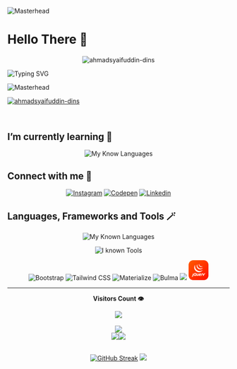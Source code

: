 ![Masterhead](https://github.com/user-attachments/assets/d8c4e7e1-ab1b-437e-b6df-e5a6ffa74f3e)

# Hello There 👋

<!-- Profile View Old -->
<p align="center" ><img align="center" src="https://komarev.com/ghpvc/?username=ahmadsyaifuddin-dins&label=Profile%20views&color=0e75b6&style=flat" alt="ahmadsyaifuddin-dins" /> </p>

![Typing SVG](https://readme-typing-svg.demolab.com?font=Fira+Code&weight=600&size=22&pause=500&color=7849FF&random=false&width=435&lines=Hi+%F0%9F%91%8B%2C+I'm+Ahmad+Syaifuddin;I'm+Web+Developer)

<!-- <img align="middle" alt="coding" width=200 src="https://i.gifer.com/origin/5f/5fdd67c4d50ed3d8337229170131f0ea_w200.gif"/> -->

![Masterhead](https://github.com/user-attachments/assets/df03d1ad-0536-4c77-9358-5dd55f2f3378)

<!-- Profile Stats Tropies -->
<p align="left"> <a href="https://github.com/ryo-ma/github-profile-trophy"><img src="https://github-profile-trophy.vercel.app/?username=ahmadsyaifuddin-dins&theme=matrix" alt="ahmadsyaifuddin-dins" /></a> </p>

<p align="left"> <a href="https://twitter.com/" target="blank"><img src="https://img.shields.io/twitter/follow/?logo=twitter&style=for-the-badge" alt="" /></a> </p>

## I’m currently learning 🌱

<div align="center">

![My Know Languages](https://skillicons.dev/icons?i=laravel,vue,vuetify,nodejs,express,mongodb)

</div>

## Connect with me 📲

<div align="center">
<!-- Icon CodePen With Link -->
<!-- Icon Instagram With Link -->

[![Instagram](https://img.shields.io/badge/Instagram-E4405F?style=for-the-badge&logo=instagram&logoColor=white)](https://www.instagram.com/asai.ahmadsyaifuddin/)
[![Codepen](https://img.shields.io/badge/Codepen-272829?style=for-the-badge&logo=Codepen&logoColor=%23fff&color=%23000&link=https%3A%2F%2Fcodepen.io%2Fahmad-syaifuddin)](https://codepen.io/ahmad-syaifuddin)
[![Linkedin](https://img.shields.io/badge/LinkedIn-0077B5?style=for-the-badge&logo=linkedin&logoColor=white)](https://www.linkedin.com/in/ahmad-syaifuddin-256907288)


</div>

## Languages, Frameworks and Tools 🪄

<div align="center">
<p>

![My Known Languages](https://skillicons.dev/icons?i=html,css,js,py,php,c,cpp,mysql,bash,java)

<!-- &perline=5 -->

![I known Tools](https://skillicons.dev/icons?i=git,npm,nginx,qt,cmake,codepen,gitlab,kali,vercel,wordpress)

  <img width="45" src="https://user-images.githubusercontent.com/25181517/183898054-b3d693d4-dafb-4808-a509-bab54cf5de34.png" alt="Bootstrap" title="Bootstrap"/>
  <img width="45" src="https://user-images.githubusercontent.com/25181517/202896760-337261ed-ee92-4979-84c4-d4b829c7355d.png" alt="Tailwind CSS" title="Tailwind CSS"/>
  <img width="45" src="https://github.com/marwin1991/profile-technology-icons/assets/136815194/dc393bd9-90b8-40d6-b396-dd9e547890c9" alt="Materialize" title="Materialize"/>
  <img width="45" src="https://github.com/marwin1991/profile-technology-icons/assets/136815194/e5fe87f3-f2ee-419d-8299-14dc573f3603" alt="Bulma" title="Bulma"/>
  <img src="https://avatars.githubusercontent.com/u/35962841?s=200&v=4" width="45">
  <img src="https://raw.githubusercontent.com/tandpfun/skill-icons/59059d9d1a2c092696dc66e00931cc1181a4ce1f/icons/JQuery.svg" width="45">

</p>

<!-- <p> <a href="https://www.figma.com/" target="_blank" rel="noreferrer"> <img src="https://www.vectorlogo.zone/logos/figma/figma-icon.svg" alt="figma" width="40" height="40"/> </a> <a href="https://mariadb.org/" target="_blank" rel="noreferrer"> </p>  -->

<hr>
</div>

<div align="center">

<p> <b>Visitors Count 👁️</b> </p>
<p><img src="https://profile-counter.glitch.me/{ahmadsyaifuddin-dins}/count.svg" /></p>

</div>

<!-- Graph Gelombang Contributions -->
<div align="center" style="display: flex; flex-wrap: wrap; justify-content: center; align-items: center;">
  <img src="https://github-profile-summary-cards.vercel.app/api/cards/profile-details?username=ahmadsyaifuddin-dins&show_icons=true&theme=github_dark">
</div>

<div align="center" style="display: flex; justify-content: center; align-items: center;">

<!-- Bar Graph Commits -->
<img src="https://github-profile-summary-cards.vercel.app/api/cards/productive-time?username=ahmadsyaifuddin-dins&show_icons=true&theme=github_dark"/>

<!-- Ahmad Syaifuddin's GitHub stats-->
<img src="https://github-readme-stats.vercel.app/api?username=ahmadsyaifuddin-dins&show_icons=true&theme=chartreuse-dark"/>

</div>

<br>

<div align="center" style="display:flex; justify-content: center;">
  
<!-- Stats Of Streak & Top Languages Used -->
[![GitHub Streak](https://streak-stats.demolab.com?user=ahmadsyaifuddin-dins&theme=hacker)](https://git.io/streak-stats)
<img src="https://github-readme-stats.vercel.app/api/top-langs/?username=ahmadsyaifuddin-dins&layout=compact"/>

</div>
